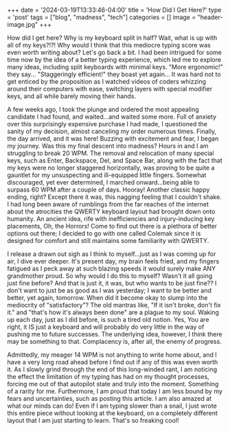 +++
date = '2024-03-19T13:33:46-04:00'
title = 'How Did I Get Here?'
type = 'post'
tags = ["blog", "madness", "tech"]
categories = []
image = "header-image.jpg"
+++

How did I get here? Why is my keyboard split in half? Wait, what is up with all of my keys?!?! Why would I think that this mediocre typing score was even worth writing about? Let's go back a bit. I had been intrigued for some time now by the idea of a better typing experience, which led me to explore many ideas, including split keyboards with minimal keys. "More ergonomic!" they say... "Staggeringly efficient!" they boast yet again... It was hard not to get enticed by the proposition as I watched videos of coders whizzing around their computers with ease, switching layers with special modifier keys, and all while barely moving their hands.

A few weeks ago, I took the plunge and ordered the most appealing candidate I had found, and waited...and waited some more. Full of anxiety over this surprisingly expensive purchase I had made, I questioned the sanity of my decision, almost canceling my order numerous times. Finally, the day arrived, and it was here! Buzzing with excitement and fear, I began my journey. Was this my final descent into madness? Hours in and I am struggling to break 20 WPM. The removal and relocation of many special keys, such as Enter, Backspace, Del, and Space Bar, along with the fact that my keys were no longer staggered horizontally, was proving to be quite a gauntlet for my unsuspecting and ill-equipped little fingers. Somewhat discouraged, yet ever determined, I marched onward...being able to surpass 60 WPM after a couple of days. Hooray! Another classic happy ending, right? Except there it was, this nagging feeling that I couldn't shake. I had long been aware of rumblings from the far reaches of the internet about the atrocities the QWERTY keyboard layout had brought down onto humanity. An ancient idea, rife with inefficiencies and injury-inducing key placements, Oh, the Horrors! Come to find out there is a plethora of better options out there; I decided to go with one called Colemak since it is designed for comfort and still maintains some familiarity with QWERTY.

I release a drawn out sigh as I think to myself...just as I was coming up for air, I dive ever deeper. It's present day, my brain feels fried, and my fingers fatigued as I peck away at such blazing speeds it would surely make ANY grandmother proud. So why would I do this to myself? Wasn't it all going just fine before? And that is just it, it was, but who wants to be just fine?? I don't want to just be as good as I was yesterday; I want to be better and better, yet again, tomorrow. When did it become okay to slump into the mediocrity of "satisfactory"? The old mantras like, "If it isn't broke, don't fix it." and "that's how it's always been done" are a plague to my soul. Waking up each day, just as I did before, is such a tired old notion. Yes, You are right, it IS just a keyboard and will probably do very little in the way of pushing me to future successes. The underlying idea, however, I think there may be something to that. Complacency is, after all, the enemy of progress.

Admittedly, my meager 14 WPM is not anything to write home about, and I have a very long road ahead before I find out if any of this was even worth it. As I slowly grind through the end of this long-winded rant, I am noticing the effect the limitation of my typing has had on my thought processes, forcing me out of that autopilot state and truly into the moment. Something of a rarity for me. Furthermore, I am proud that today I am less bound by my fears and uncertainties, such as posting this article. I am also amazed at what our minds can do! Even if I am typing slower than a snail, I just wrote this entire piece without looking at the keyboard, on a completely different layout that I am just starting to learn. That's so freaking cool!
